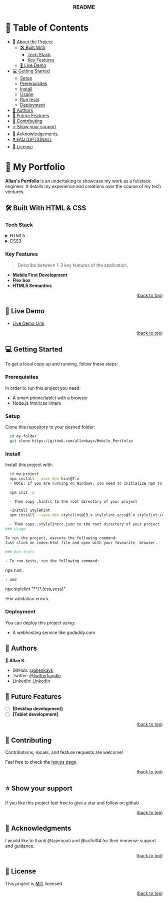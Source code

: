 <a name="readme-top"></a>

<div align="center"> <h3><b> README </b></h3>

</div>

<!-- TABLE OF CONTENTS -->

# 📗 Table of Contents

- [📖 About the Project](#about-project)
  - [🛠 Built With](#built-with)
    - [Tech Stack](#tech-stack)
    - [Key Features](#key-features)
  - [🚀 Live Demo](#live-demo)
- [💻 Getting Started](#getting-started)
  - [Setup](#setup)
  - [Prerequisites](#prerequisites)
  - [Install](#install)
  - [Usage](#usage)
  - [Run tests](#run-tests)
  - [Deployment](#deployment)
- [👥 Authors](#authors)
- [🔭 Future Features](#future-features)
- [🤝 Contributing](#contributing)
- [⭐️ Show your support](#support)
- [🙏 Acknowledgements](#acknowledgements)
- [❓ FAQ (OPTIONAL)](#faq)
- [📝 License](#license)

# 📖 My Portfolio <a name="about-project"></a>


**Allan's Portfolio** is an undertaking to showcase my work as a fullstack
engineer. It details my experience and creations over the course of my tech
ventures.

## 🛠 Built With <a name="built-with"></a> HTML & CSS

### Tech Stack <a name="tech-stack"></a>


<details> <summary>HTML5</summary> </details>

<details> <summary>CSS3</summary> </details>

### Key Features <a name="key-features"></a>

> Describe between 1-3 key features of the application.

- **Mobile First Development**
- **Flex box**
- **HTML5 Semantics**

<p align="right">(<a href="#readme-top">back to top</a>)</p>

## 🚀 Live Demo <a name="live-demo"></a>

- [Live Demo Link](https://google.com)

<p align="right">(<a href="#readme-top">back to top</a>)</p>


## 💻 Getting Started <a name="getting-started"></a>

To get a local copy up and running, follow these steps:

### Prerequisites

In order to run this project you need:
- A smart phone/tablet with a browser
- Node.js html/css linters
 
### Setup 

Clone this repository to your desired folder:

```sh
  cd my-folder
  git clone https://github.com/allenkays/Mobile_Portfolio
```

### Install

Install this project with:

```sh
  cd my-project
  npm install --save-dev hint@7.x
  - NOTE: If you are running on Windows, you need to initialize npm to create package.json file.

  npm init -y

  - Then copy .hintrc to the root directory of your project

  -Install Stylehint 
  npm install --save-dev stylelint@13.x stylelint-scss@3.x stylelint-config-standard@21.x stylelint-csstree-validator@1.x`

  - Then copy .stylelintrc.json to the root directory of your project
### Usage

To run the project, execute the following command:
Just click on index.html file and open with your favourite  browser.

### Run tests

- To run tests, run the following command:
```
 npx hint .
```
- and

```
  npx stylelint "**/*.{css,scss}"

-Fix validation errors.

### Deployment

You can deploy this project using:

- A webhosting service like godaddy.com

## 👥 Authors <a name="authors"></a>

👤 **Allan K.**

- GitHub: [@allenkays](https://github.com/allenkays)
- Twitter: [@twitterhandle](https://twitter.com/allenkays)
- LinkedIn: [LinkedIn](https://linkedin.com/in/allan-sang)

<!-- FUTURE FEATURES -->

## 🔭 Future Features <a name="future-features"></a>

- [ ] **[Desktop development]**
- [ ] **[Tablet development]**

<p align="right">(<a href="#readme-top">back to top</a>)</p>

## 🤝 Contributing <a name="contributing"></a>

Contributions, issues, and feature requests are welcome!

Feel free to check the [issues page](../../issues/).

<p align="right">(<a href="#readme-top">back to top</a>)</p>

## ⭐️ Show your support <a name="support"></a>


If you like this project feel free to give a star and follow on github

<p align="right">(<a href="#readme-top">back to top</a>)</p>

<!-- ACKNOWLEDGEMENTS -->

## 🙏 Acknowledgments <a name="acknowledgements"></a>


I would like to thank @tajemouti and @ariful04 for their immense support and guidance.

<p align="right">(<a href="#readme-top">back to top</a>)</p>



## 📝 License <a name="license"></a>

This project is [MIT](./LICENSE) licensed.

<p align="right">(<a href="#readme-top">back to top</a>)</p>
